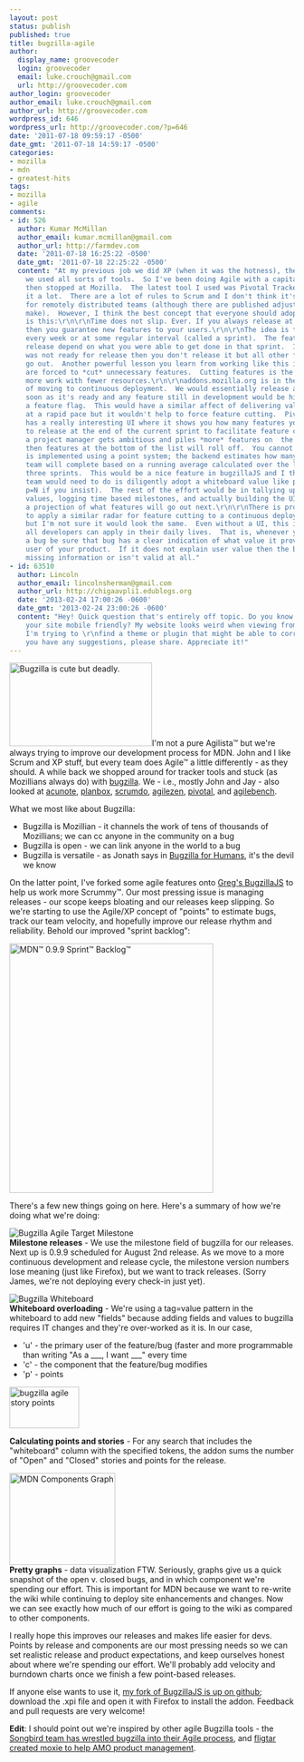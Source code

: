 ```yaml
---
layout: post
status: publish
published: true
title: bugzilla-agile
author:
  display_name: groovecoder
  login: groovecoder
  email: luke.crouch@gmail.com
  url: http://groovecoder.com
author_login: groovecoder
author_email: luke.crouch@gmail.com
author_url: http://groovecoder.com
wordpress_id: 646
wordpress_url: http://groovecoder.com/?p=646
date: '2011-07-18 09:59:17 -0500'
date_gmt: '2011-07-18 14:59:17 -0500'
categories:
- mozilla
- mdn
- greatest-hits
tags:
- mozilla
- agile
comments:
- id: 526
  author: Kumar McMillan
  author_email: kumar.mcmillan@gmail.com
  author_url: http://farmdev.com
  date: '2011-07-18 16:25:22 -0500'
  date_gmt: '2011-07-18 22:25:22 -0500'
  content: "At my previous job we did XP (when it was the hotness), then Scrum, and
    we used all sorts of tools.  So I've been doing Agile with a capital A since 2004
    then stopped at Mozilla.  The latest tool I used was Pivotal Tracker and I liked
    it a lot.  There are a lot of rules to Scrum and I don't think it's very useful
    for remotely distributed teams (although there are published adjustments you can
    make).  However, I think the best concept that everyone should adopt from Agile/Scrum
    is this:\r\n\r\nTime does not slip. Ever. If you always release at the *same time*
    then you guarantee new features to your users.\r\n\r\nThe idea is that you release
    every week or at some regular interval (called a sprint).  The features you actually
    release depend on what you were able to get done in that sprint.  If a feature
    was not ready for release then you don't release it but all other finished features
    go out.  Another powerful lesson you learn from working like this is that you
    are forced to *cut* unnecessary features.  Cutting features is the secret to doing
    more work with fewer resources.\r\n\r\naddons.mozilla.org is in the early stages
    of moving to continuous deployment.  We would essentially release a feature as
    soon as it's ready and any feature still in development would be hidden behind
    a feature flag.  This would have a similar affect of delivering value to users
    at a rapid pace but it wouldn't help to force feature cutting.  Pivotal Tracker
    has a really interesting UI where it shows you how many features you'll be able
    to release at the end of the current sprint to facilitate feature cutting.  If
    a project manager gets ambitious and piles *more* features on  the current sprint
    then features at the bottom of the list will roll off.  You cannot bend time!\r\n\r\nThis
    is implemented using a point system; the backend estimates how many points the
    team will complete based on a running average calculated over the last two to
    three sprints.  This would be a nice feature in bugzillaJS and I think all each
    team would need to do is diligently adopt a whiteboard value like points=N (or
    p=N if you insist).  The rest of the effort would be in tallying up previous point
    values, logging time based milestones, and actually building the UI that showed
    a projection of what features will go out next.\r\n\r\nThere is probably a way
    to apply a similar radar for feature cutting to a continuous deployment model
    but I'm not sure it would look the same.  Even without a UI, this is a concept
    all developers can apply in their daily lives.  That is, whenever you're assigned
    a bug be sure that bug has a clear indication of what value it provides to the
    user of your product.  If it does not explain user value then the bug is either
    missing information or isn't valid at all."
- id: 63510
  author: Lincoln
  author_email: lincolnsherman@gmail.com
  author_url: http://chigaavpli1.edublogs.org
  date: '2013-02-24 17:00:26 -0600'
  date_gmt: '2013-02-24 23:00:26 -0600'
  content: "Hey! Quick question that's entirely off topic. Do you know how to make
    your site mobile friendly? My website looks weird when viewing from my apple iphone.
    I'm trying to \r\nfind a theme or plugin that might be able to correct this problem.\r\n\r\nIf
    you have any suggestions, please share. Appreciate it!"
---
```

<p><img class="alignleft" title="Agile Bugzilla" src="http://www.qa-testing.eu/static/images/bugzilla_logo.jpg" alt="Bugzilla is cute but deadly." width="252" height="147" />I'm not a pure Agilista™ but we're always trying to improve our development process for MDN. John and I like Scrum and XP stuff, but every team does Agile™ a little differently - as they should. A while back we shopped around for tracker tools and stuck (as Mozillians always do) with <a href="https://bugzilla.mozilla.org/describecomponents.cgi?product=Mozilla%20Developer%20Network">bugzilla</a>. We - i.e., mostly John and Jay - also looked at <a href="http://acunote.com">acunote</a>, <a href="http://planbox.com">planbox</a>, <a href="http://scrumdo.com">scrumdo</a>, <a href="http://agilezen.com">agilezen</a>, <a href="http://pivotaltracker.com">pivotal</a>, and <a href="http://agilebench.com">agilebench</a>.</p>
<p style="clear: both;">What we most like about Bugzilla:</p>
<ul>
<li>Bugzilla is Mozillian - it channels the work of tens of thousands of Mozillians; we can cc anyone in the community on a bug</li>
<li>Bugzilla is open - we can link anyone in the world to a bug</li>
<li>Bugzilla is versatile - as Jonath says in <a href="http://blog.johnath.com/2010/02/04/bugzilla-for-humans/">Bugzilla for Humans</a>, it's the devil we know</li>
</ul>
<p>On the latter point, I've forked some agile features onto <a href="https://github.com/gkoberger/BugzillaJS">Greg's BugzillaJS</a> to help us work more Scrummy™. Our most pressing issue is managing releases - our scope keeps bloating and our releases keep slipping. So we're starting to use the Agile/XP concept of "points" to estimate bugs, track our team velocity, and hopefully improve our release rhythm and reliability. Behold our improved "sprint backlog":</p>
<p><a href="http://screencast.com/t/Fk1kKKOu"><img class="size-full wp-image-652 aligncenter" title="mdn_099" src="http://groovecoder.com/wp-content/uploads/2011/07/mdn_099.png" alt="MDN™ 0.9.9 Sprint™ Backlog™" width="360" height="440" /></a></p>
<p>There's a few new things going on here. Here's a summary of how we're doing what we're doing:</p>
<p><img class="alignright" src="http://content.screencast.com/users/groovecoder/folders/Jing/media/61eeb577-8754-4f79-aca9-6a9bcab74002/00000043.png" alt="Bugzilla Agile Target Milestone" /><br />
<strong>Milestone releases</strong> - We use the milestone field of bugzilla for our releases. Next up is 0.9.9 scheduled for August 2nd release. As we move to a more continuous development and release cycle, the milestone version numbers lose meaning (just like Firefox), but we want to track releases. (Sorry James, we're not deploying every check-in just yet).</p>
<p><img class="alignright" src="http://content.screencast.com/users/groovecoder/folders/Jing/media/670e353b-4a0d-4f48-a380-cb1b2d897ab7/00000042.png" alt="Bugzilla Whiteboard" /><br />
<strong>Whiteboard overloading</strong> - We're using a tag=value pattern in the whiteboard to add new "fields" because adding fields and values to bugzilla requires IT changes and they're over-worked as it is. In our case,</p>
<ul>
<li>'u' - the primary user of the feature/bug (faster and more programmable than writing "As a ___, I want ___" every time</li>
<li>'c' - the component that the feature/bug modifies</li>
<li>'p' - points</li>
</ul>
<p><img class="alignright" title="bugzilla agile story points" src="http://content.screencast.com/users/groovecoder/folders/Jing/media/5aa5f192-1a4f-4361-96fe-c68bc5b4cfef/00000040.png" alt="bugzilla agile story points" width="123" height="73" /></p>
<p><strong>Calculating points and stories</strong> - For any search that includes the "whiteboard" column with the specified tokens, the addon sums the number of "Open" and "Closed" stories and points for the release.</p>
<p><img class="alignright" style="clear: both;" src="http://content.screencast.com/users/groovecoder/folders/Jing/media/027c427a-08f3-4d0b-bbf0-04c3851eadfa/00000041.png" alt="MDN Components Graph" width="187" height="162" /><br />
<strong>Pretty graphs</strong> - data visualization FTW. Seriously, graphs give us a quick snapshot of the open v. closed bugs, and in which component we're spending our effort. This is important for MDN because we want to re-write the wiki while continuing to deploy site enhancements and changes. Now we can see exactly how much of our effort is going to the wiki as compared to other components.</p>
<p style="clear: both;">I really hope this improves our releases and makes life easier for devs. Points by release and components are our most pressing needs so we can set realistic release and product expectations, and keep ourselves honest about where we're spending our effort. We'll probably add velocity and burndown charts once we finish a few point-based releases. </p>
<p>If anyone else wants to use it, <a href="https://github.com/groovecoder/BugzillaJS">my fork of BugzillaJS is up on github</a>; download the .xpi file and open it with Firefox to install the addon. Feedback and pull requests are very welcome!</p>
<p><strong>Edit</strong>: I should point out we're inspired by other agile Bugzilla tools - the <a href="http://blog.songbirdnest.com/2008/12/15/songbird-path-to-agility-part-iii/#">Songbird team has wrestled bugzilla into their Agile process</a>, and <a href="https://github.com/fligtar/moxie">fligtar created moxie to help AMO product management</a>.</p>
